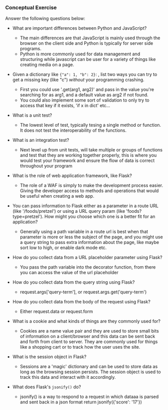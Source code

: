 ### Conceptual Exercise

Answer the following questions below:

- What are important differences between Python and JavaScript?

  - The main differences are that JavaScript is mainly used through the browser on the client side and Python  is typically for server side programs.
  - Python is more commonly used for data management and structuring while javascript can be user for a variety of things like creating media on a page.

- Given a dictionary like ``{"a": 1, "b": 2}``: , list two ways you
  can try to get a missing key (like "c") *without* your programming
  crashing.

  - First you could use '.get(arg1, arg2)' and pass in the value you're searching for as arg1, and a default value as arg2 if not found.
  - You could also implement some sort of validation to only try to access that key if it exists, 'if x in dict' etc...

- What is a unit test?

  - The lowest level of test, typically tesing a single method or function. It does not test the interoperability of the functions.

- What is an integration test?

  - Next level up from unit tests, will take multiple or groups of functions and test that they are working together properly, this is where you would test your framework and ensure the flow of data is correct throughout your program

- What is the role of web application framework, like Flask?

  - The role of a WAF is simply to make the development process easier. Giving the developer access to methods and operations that would be useful when creating a web app.

- You can pass information to Flask either as a parameter in a route URL
  (like '/foods/pretzel') or using a URL query param (like
  'foods?type=pretzel'). How might you choose which one is a better fit
  for an application?

  - Generally using a path variable in a route url is best when that parameter is more or less the subject of the page, and you might use a query string to pass extra information about the page, like maybe sort low to high, or enable dark mode etc.

- How do you collect data from a URL placeholder parameter using Flask?

  - You pass the path variable into the decorator function, from there you can access the value of the url placeholder

- How do you collect data from the query string using Flask?

  - request.args['query-term'], or request.args.get('query-term')

- How do you collect data from the body of the request using Flask?

  - Either request.data or request.form

- What is a cookie and what kinds of things are they commonly used for?

  - Cookies are a name value pair and they are used to store small bits of information on a client/browser and this data can be sent back and forth from client to server. They are commonly used for things like a shopping cart or to track how the user uses the site.

- What is the session object in Flask?

  - Sessions are a 'magic' dictionary and can be used to store data as long as the browsing session persists. The session object is used to track this data and interact with it accordingly.

- What does Flask's `jsonify()` do?

  - jsonify() is a way to respond to a request in which dataaa is parsed and sent back in a json format return jsonify({'score': '17'})